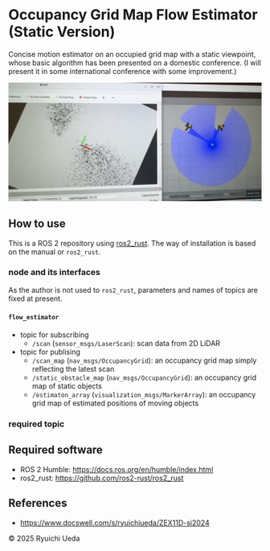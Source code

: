 # Occupancy Grid Map Flow Estimator (Static Version)

Concise motion estimator on an occupied grid map with a static viewpoint, whose basic algorithm has been presented on a domestic conference. 
(I will present it in some international conference with some improvement.)

[!['demo'](./img/demo.png)](https://www.youtube.com/watch?v=xlw0ZDF2jWc)


## How to use

This is a ROS 2 repository using [ros2_rust](https://github.com/ros2-rust/ros2_rust). The way of installation is based on the manual or `ros2_rust`.

### node and its interfaces

As the author is not used to `ros2_rust`, parameters and names of topics are fixed at present.

#### `flow_estimator`

* topic for subscribing
    * `/scan` (`sensor_msgs/LaserScan`): scan data from 2D LiDAR
* topic for publising
    * `/scan_map` (`nav_msgs/OccupancyGrid`): an occupancy grid map simply reflecting the latest scan
    * `/static_obstacle_map` (`nav_msgs/OccupancyGrid`): an occupancy grid map of static objects
    * `/estimaton_array` (`visualization_msgs/MarkerArray`): an occupancy grid map of estimated positions of moving objects

### required topic

## Required software

* ROS 2 Humble: https://docs.ros.org/en/humble/index.html
* ros2_rust: https://github.com/ros2-rust/ros2_rust

## References

* https://www.docswell.com/s/ryuichiueda/ZEX11D-si2024

© 2025 Ryuichi Ueda
